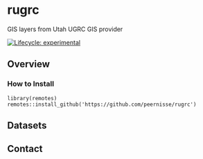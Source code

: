 # rugrc
GIS layers from Utah UGRC GIS provider

<!-- badges: start -->
[![Lifecycle: experimental](https://img.shields.io/badge/lifecycle-experimental-orange.svg)](https://lifecycle.r-lib.org/articles/stages.html#experimental)
<!-- badges: end -->



## Overview

### How to Install

```
library(remotes)
remotes::install_github('https://github.com/peernisse/rugrc')

```

## Datasets

## Contact